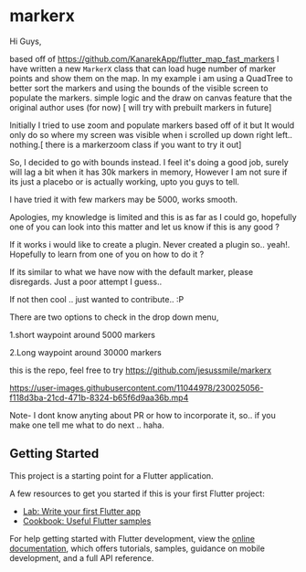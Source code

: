 # markerx

Hi Guys, 


based off of https://github.com/KanarekApp/flutter_map_fast_markers I have written a new `MarkerX`  class that can load huge number of marker points and show them on the map. In my example i am using a QuadTree to better sort the markers and using the bounds of the visible screen to populate the markers. simple logic and the draw on canvas feature that the original author uses (for now) [ will try with prebuilt markers in future] 

Initially I tried to use zoom and populate markers based off of it but It would only do so where my screen was visible when i scrolled up down right left.. nothing.[ there is a markerzoom class if you want to try it out]

So, I decided to go with bounds instead.
I feel it's doing a good job, surely will lag a bit when it has 30k markers in memory, However I am not sure if its just a placebo or is actually working, upto you guys to tell.

I have tried it with few markers may be 5000, works smooth.

Apologies, my knowledge is limited and this is as far as I could go, hopefully one of you can look into this matter and let us know if this is any good ?

If it works i would like to create a plugin.
Never created a plugin so.. yeah!. Hopefully to learn from one of you on how to do it ?

If its similar to what we have now with the default marker, please disregards. Just a poor attempt I guess..

If not then cool .. just wanted to contribute.. :P

There are two options to check in the drop down menu, 

1.short waypoint around 5000 markers

2.Long waypoint around 30000 markers

this is the repo, feel free to try https://github.com/jesussmile/markerx

https://user-images.githubusercontent.com/11044978/230025056-f118d3ba-21cd-471b-8324-b65f6d9aa36b.mp4


Note- I dont know anyting about PR or how to incorporate it, so.. if you make one tell me what to do next .. haha.

## Getting Started

This project is a starting point for a Flutter application.

A few resources to get you started if this is your first Flutter project:

- [Lab: Write your first Flutter app](https://docs.flutter.dev/get-started/codelab)
- [Cookbook: Useful Flutter samples](https://docs.flutter.dev/cookbook)

For help getting started with Flutter development, view the
[online documentation](https://docs.flutter.dev/), which offers tutorials,
samples, guidance on mobile development, and a full API reference.
